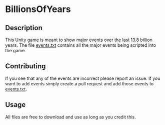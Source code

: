 # BillionsOfYears
## Description
This Unity game is meant to show major events over the last 13.8 billion years. 
The file [events.txt](events.txt) contains all the major events being scripted into the game.

## Contributing
If you see that any of the events are incorrect please report an issue. 
If you want to add events simply create a pull request and add those events to [events.txt](events.txt).


## Usage
All files are free to download and use as long as you credit this.
